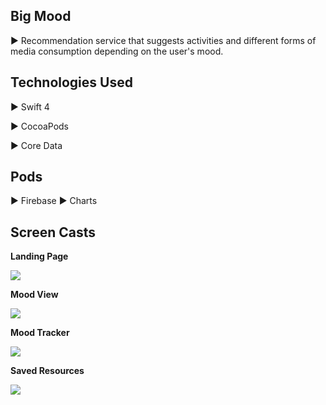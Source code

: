 ## Big Mood

▶ Recommendation service that suggests activities and different forms of media consumption depending on the user's mood. 
## Technologies Used

▶ Swift 4

▶ CocoaPods

▶ Core Data

## Pods

▶ Firebase
▶ Charts


## Screen Casts

**Landing Page**

![](https://lh3.googleusercontent.com/g6CD1x8ItpF8jaVeLH6HznN5GhRsdl-2FLZezt22CR8sOpNZxkN9Z4wvZNG4uc5bD3Qp63of0h15)

**Mood View**

![](https://lh3.googleusercontent.com/F8PglFuDULw6_C15ubftqjJRsyPTNJzZbYZISAlinMQKTqCPHVZPm8ueZxOpvzCimXd3vkrTaq5y)

**Mood Tracker**

![](https://lh3.googleusercontent.com/9JToWzXGWnSUsRg72ammmQYkRrv7JTWNsZblqu1LPJLYpxvurq494zzhiuvkKCXiruzowNcXqHZ1)

**Saved Resources**

![](https://lh3.googleusercontent.com/_ic6I2Bj8-b5gbmbvOUyB1yXDroM7ivdPOImSigA5es-0YpTCDDXMvnBsIBKhhKKIYnY3fPrnSBo)
